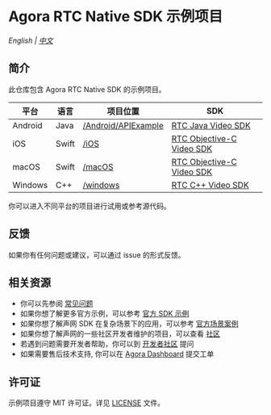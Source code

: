 # Agora RTC Native SDK 示例项目

_English | [中文](README.zh.md)_

## 简介

此仓库包含 Agora RTC Native SDK 的示例项目。

| 平台 | 语言 | 项目位置     | SDK                                                                                                                             |
| -------- | -------- | -------------------- | ------------------------------------------------------------------------------------------------------------------------------- |
| Android  | Java     | [/Android/APIExample](/Android/APIExample) | [RTC Java Video SDK](https://docs.agora.io/cn/Video/API%20Reference/java/index.html)                                            |
| iOS      | Swift    | [/iOS](/iOS)         | [RTC Objective-C Video SDK](https://docs.agora.io/cn/Video/API%20Reference/oc/docs/headers/Agora-Objective-C-API-Overview.html) |
| macOS    | Swift    | [/macOS](/macOS)     | [RTC Objective-C Video SDK](https://docs.agora.io/cn/Video/API%20Reference/oc/docs/headers/Agora-Objective-C-API-Overview.html) |
| Windows  | C++      | [/windows](/windows) | [RTC C++ Video SDK](https://docs.agora.io/cn/Video/API%20Reference/cpp/index.html)                                              |

你可以进入不同平台的项目进行试用或参考源代码。

## 反馈

如果你有任何问题或建议，可以通过 issue 的形式反馈。

## 相关资源

- 你可以先参阅 [常见问题](https://docs.agora.io/cn/faq)
- 如果你想了解更多官方示例，可以参考 [官方 SDK 示例](https://github.com/AgoraIO)
- 如果你想了解声网 SDK 在复杂场景下的应用，可以参考 [官方场景案例](https://github.com/AgoraIO-usecase)
- 如果你想了解声网的一些社区开发者维护的项目，可以查看 [社区](https://github.com/AgoraIO-Community)
- 若遇到问题需要开发者帮助，你可以到 [开发者社区](https://rtcdeveloper.com/) 提问
- 如果需要售后技术支持, 你可以在 [Agora Dashboard](https://dashboard.agora.io) 提交工单

## 许可证

示例项目遵守 MIT 许可证。详见 [LICENSE](./LICENSE) 文件。